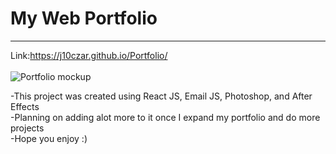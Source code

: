 # My Web Portfolio
-----
Link:https://j10czar.github.io/Portfolio/
<br/>
<br/>
![Portfolio mockup](https://user-images.githubusercontent.com/104178704/176274518-89bb035c-5b52-434f-a528-b076e9f3911b.png)

-This project was created using React JS, Email JS, Photoshop, and After Effects
<br/>
-Planning on adding alot more to it once I expand my portfolio and do more projects
<br/>
-Hope you enjoy :)
